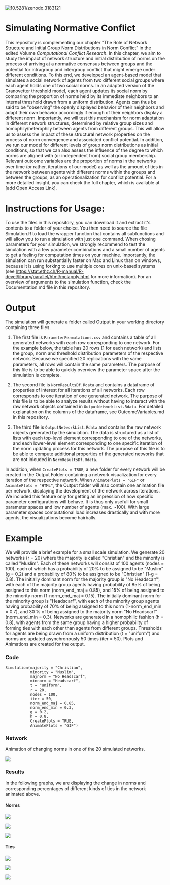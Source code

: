 ![10.5281/zenodo.3183121](https://zenodo.org/badge/DOI/10.5281/zenodo.3183121.svg)

# Simulating Normative Conflict

This repository is complementing our chapter "The Role of Network Structure and Initial Group Norm Distributions in Norm Conflict" in the edited Volume _Computational Conflict Research_. In this chapter, we aim to study the impact of network structure and initial distribution of norms on the process of arriving at a normative consensus between groups and the potential for intragroup and intergroup conflict that might emerge under different conditions. To this end, we developed an agent-based model that simulates a social network of agents from two different social groups where each agent holds one of two social norms. In an adapted version of the Granovetter threshold model, each agent updates its social norm by comparing the proportion of norms held by its immediate neighbors to an internal threshold drawn from a uniform distribution. Agents can thus be said to be "observing" the openly displayed behavior of their neighbors and adapt their own behavior accordingly if enough of their neighbors display a different norm. Importantly, we will test this mechanism for norm adaptation in different network structures, determined by relative group sizes and homophily/heterophily between agents from different groups. This will allow us to assess the impact of these structural network properties on the process of norm convergence and associated conflict potential. In addition, we run our model for different levels of group norm distributions as initial conditions, so that we can also assess the influence of the degree to which norms are aligned with (or independent from) social group membership. Relevant outcome variables are the proportion of norms in the networks over time (or rather, iterations of our model) as well as the amount of ties in the network between agents with different norms within the groups and between the groups, as an operationalization for conflict potential. For a more detailed insight, you can check the full chapter, which is available at [add Open Access Link].

# Instructions for Usage:
To use the files in this repository, you can download it and extract it's contents to a folder of your choice. You then need to source the file Simulation.R to load the wrapper function that contains all subfunctions and will allow you to run a simulation with just one command. When chosing parameters for your simulation, we strongly recommend to test the simulation with a few parameter combinations and a small number of agents to get a feeling for computation times on your machine. Importantly, the simulation can run substantially faster on Mac and Linux than on windows, because it is using forking to use multiple cores on unix-based systems (see https://stat.ethz.ch/R-manual/R-devel/library/parallel/html/mclapply.html for more information). For an overview of arguments to the simulation function, check the Documentation.md file in this repository.

# Output
The simulation will generate a folder called Output in your working directory containing three files.

1. The first file is `ParameterPermutations.csv` and contains a table of all generated networks with each row corresponding to one network. For the example below, the table has 20 rows (1 for each network) and lists the group, norm and threshold distribution parameters of the respective network. Because we specified 20 replications with the same parameters, all rows will contain the same parameters. The purpose of this file is to be able to quickly overview the parameter space after the simulation is complete.

2. The second file is `NormResultsDf.Rdata` and contains a dataframe of properties of interest for all iterations of all networks. Each row corresponds to one iteration of one generated network. The purpose of this file is to be able to analyze results without having to interact with the raw network objects contained in `OutputNetworkList.Rdata`. For detailed explanation on the columns of the dataframe, see OutcomeVariables.md in this repository.

3. The third file is `OutputNetworkList.Rdata` and contains the raw network objects generated by the simulation. The data is structured as a list of lists with each top-level element corresponding to one of the networks, and each lower-level element corresponding to one specific iteration of the norm updating process for this network. The purpose of this file is to be able to compute additional properties of the generated networks that are not inlcuded in `NormResultsDf.Rdata`.

In addition, when `CreatePlots = TRUE`, a new folder for every network will be created in the Output Folder containing a network visualization for every iteration of the respective network. When `AnimatePlots = "GIF"` or `AnimatePlots = "HTML"`, the Output folder will also contain one animation file per network, displaying the development of the network across iterations. We included this feature only for getting an impression of how specific parameter configurations will behave. It is thus only usefull for small parameter spaces and low number of agents (max. ~100). With large parameter spaces computational load increases drastically and with more agents, the visualizations become hairballs.


# Example
We will provide a brief example for a small scale simulation. We generate 20 networks (r = 20) where the majority is called "Christian" and the minority is called "Muslim". Each of these networks will consist of 100 agents (nodes = 100), each of which has a probability of 20% to be assigned to be "Muslim" (g = 0.2) and a probability of 80% to be assigned to be "Christian" (1-g = 0.8). The initially dominant norm for the majority group is "No Headscarf", with each of the majority group agents having probability of 85% of being assigned to this norm (norm_end_maj = 0.85), and 15% of being assigned to the minority norm (1-norm_end_maj = 0.15). The initially dominant norm for the minority group is "Headscarf", with each of the minority group agents having probability of 70% of being assigned to this norm (1-norm_end_min = 0.7), and 30 % of being assigned to the majority norm "No Headscarf" (norm_end_min = 0.3). Networks are generated in a homophilic fashion (h = 0.8), with agents from the same group having a higher probability of forming ties with each other than agents from different groups. Thresholds for agents are being drawn from a uniform distribution (t = "uniform") and norms are updated asynchronously 50 times (iter = 50). Plots and Animations are created for the output.

### Code
```
Simulation(majority = "Christian",  
           minority = "Muslim",  
           majnorm = "No Headscarf",  
           minnorm = "Headscarf",
           t = "uniform",
           r = 20,  
           nodes = 100,  
           iter = 50,  
           norm_end_maj = 0.85,  
           norm_end_min = 0.3,  
           g = 0.2,  
           h = 0.8,  
           CreatePlots = TRUE,  
           AnimatePlots = "GIF")
```
### Network

Animation of changing norms in one of the 20 simulated networks.

![](./Plots/ExampleNetwork12.gif)

### Results

In the following graphs, we are displaying the change in norms and corresponding percentages of different kinds of ties in the network animated above.

#### Norms

![](./Plots/NormChangeOverall.png)

![](./Plots/NormChangeMajority.png)

![](./Plots/NormChangeMinority.png)

#### Ties

![](./Plots/NormTiesMajority.png)

![](./Plots/NormTiesMinority.png)

![](./Plots/NormTiesBetweenGroups.png)

